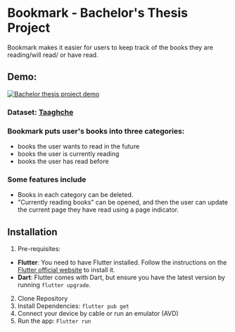 # Bookmark - Bachelor's Thesis Project
Bookmark makes it easier for users to keep track of the books they are reading/will read/ or have read.

## Demo:
[![Bachelor thesis project demo](https://img.youtube.com/vi/RqArrwD899E/0.jpg)](https://www.youtube.com/watch?v=RqArrwD899E)

### Dataset: [Taaghche](https://taaghche.com) 

### Bookmark puts user's books into three categories:
* books the user wants to read in the future
* books the user is currently reading
* books the user has read before

### Some features include
- Books in each category can be deleted.
- "Currently reading books" can be opened, and then the user can update the current page they have read using a page indicator.

## Installation
1. Pre-requisites:
- **Flutter**: You need to have Flutter installed. Follow the instructions on the [Flutter official website](https://flutter.dev/docs/get-started/install) to install it.
- **Dart**: Flutter comes with Dart, but ensure you have the latest version by running `flutter upgrade`.
2. Clone Repository
3. Install Dependencies: `flutter pub get`
4. Connect your device by cable or run an emulator (AVD)
5. Run the app: `Flutter run`




